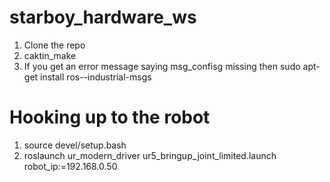 # starboy_hardware_ws
1. Clone the repo
2. caktin_make
3. If you get an error message saying msg_confisg missing then
sudo apt-get install ros-<distro>-industrial-msgs

Hooking up to the robot
=======================
1. source devel/setup.bash
2. roslaunch ur_modern_driver ur5_bringup_joint_limited.launch robot_ip:=192.168.0.50
